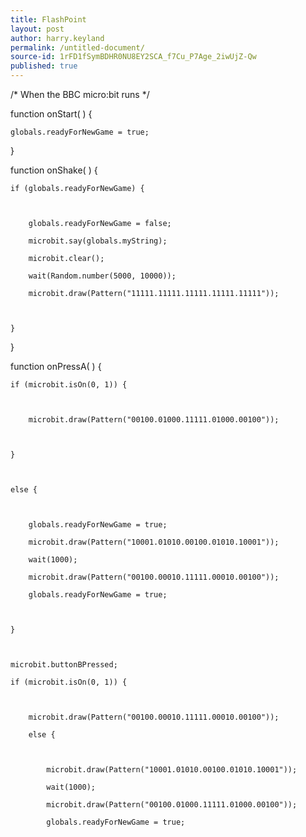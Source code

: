 ```yaml
---
title: FlashPoint
layout: post
author: harry.keyland
permalink: /untitled-document/
source-id: 1rFD1fSymBDHR0NU8EY2SCA_f7Cu_P7Age_2iwUjZ-Qw
published: true
---
```

/* When the BBC micro:bit runs  */

function onStart(  ) {

	globals.readyForNewGame = true;

	

}

function onShake(  ) {

	if (globals.readyForNewGame) {

		

		globals.readyForNewGame = false;

		microbit.say(globals.myString);

		microbit.clear();

		wait(Random.number(5000, 10000));

		microbit.draw(Pattern("11111.11111.11111.11111.11111"));

		

	}

	

	

}

function onPressA(  ) {

	if (microbit.isOn(0, 1)) {

		

		microbit.draw(Pattern("00100.01000.11111.01000.00100"));

		

	}

	

	else {

		

		globals.readyForNewGame = true;

		microbit.draw(Pattern("10001.01010.00100.01010.10001"));

		wait(1000);

		microbit.draw(Pattern("00100.00010.11111.00010.00100"));

		globals.readyForNewGame = true;

		

	}

	

	microbit.buttonBPressed;

	if (microbit.isOn(0, 1)) {

		

		microbit.draw(Pattern("00100.00010.11111.00010.00100"));

		else {

			

			microbit.draw(Pattern("10001.01010.00100.01010.10001"));

			wait(1000);

			microbit.draw(Pattern("00100.01000.11111.01000.00100"));

			globals.readyForNewGame = true;

			

